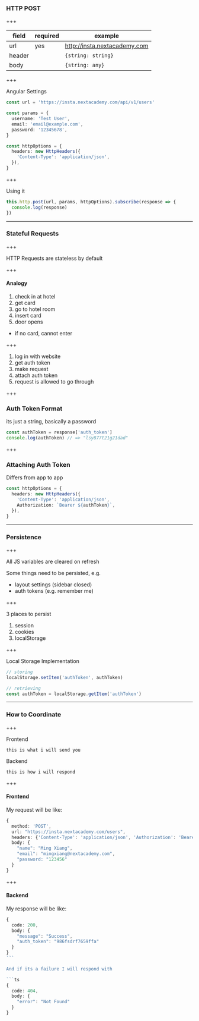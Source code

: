 ### HTTP POST

+++

| field  | required | example                      |
| ------ | -------- | ---------------------------- |
| url    | yes      | http://insta.nextacademy.com |
| header |          | `{string: string}`           |
| body   |          | `{string: any}`              |

+++

Angular Settings

```ts
const url = 'https://insta.nextacademy.com/api/v1/users'

const params = {
  username: 'Test User',
  email: 'email@example.com',
  password: '12345678',
}

const httpOptions = {
  headers: new HttpHeaders({
    'Content-Type': 'application/json',
  }),
}
```

+++

Using it

```ts
this.http.post(url, params, httpOptions).subscribe(response => {
  console.log(response)
})
```

---

### Stateful Requests

+++

HTTP Requests are stateless by default

+++

#### Analogy

1. check in at hotel
2. get card
3. go to hotel room
4. insert card
5. door opens

- if no card, cannot enter

+++

1. log in with website
2. get auth token
3. make request
4. attach auth token
5. request is allowed to go through

+++

### Auth Token Format

its just a string, basically a password

```ts
const authToken = response['auth_token']
console.log(authToken) // => "lsy877t21g21dad"
```

+++

### Attaching Auth Token

Differs from app to app

```ts
const httpOptions = {
  headers: new HttpHeaders({
    'Content-Type': 'application/json',
    Authorization: `Bearer ${authToken}`,
  }),
}
```

---

### Persistence

+++

All JS variables are cleared on refresh

Some things need to be persisted, e.g.

- layout settings (sidebar closed)
- auth tokens (e.g. remember me)

+++

3 places to persist

1. session
2. cookies
3. localStorage

+++

Local Storage Implementation

```ts
// storing
localStorage.setItem('authToken', authToken)

// retrieving
const authToken = localStorage.getItem('authToken')
```

---

### How to Coordinate

+++

Frontend

```
this is what i will send you
```

Backend

```
this is how i will respond
```

+++

#### Frontend

My request will be like:

```ts
{
  method: 'POST',
  url: "https://insta.nextacademy.com/users",
  headers: {'Content-Type': 'application/json', 'Authorization': 'Bearer dsfa598s6fsaf'},
  body: {
    "name": "Ming Xiang",
    "email": "mingxiang@nextacademy.com",
    "password: "123456"
  }
}
```

+++

#### Backend

My response will be like:

````ts
{
  code: 200,
  body: {
    "message": "Success",
    "auth_token": "986fsdrf7659ffa"
  }
}
```

And if its a failure I will respond with

```ts
{
  code: 404,
  body: {
    "error": "Not Found"
  }
}
````
